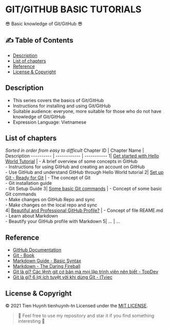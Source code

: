 # GIT/GITHUB BASIC TUTORIALS

:sunglasses: Basic knowledge of Git/GitHub :sunglasses: 

## :writing_hand:	Table of Contents
- [Description](#description)
- [List of chapters](#list-of-chapters)
- [Reference](#reference)
- [License & Copyright](#license--copyright)

## Description
- This series covers the basics of Git/GitHub
- Instructions for installing and using Git/GitHub
- Suitable audience: everyone, more suitable for those who do not have knowledge of Git/GitHub
- Expression Language: Vietnamese

## List of chapters
*Sorted in order from easy to difficult*
Chapter ID | Chapter Name | Description
---------- | ------------ | -----------
1| [Get started with Hello World Tutorial](https://github.com/tienhuynh-tn/git-github-basic-tutorial/blob/main/Git-GitHub%20C%C6%A1%20B%E1%BA%A3n%20-%20Ch%C6%B0%C6%A1ng%201%20Kh%E1%BB%9Fi%20%C4%91%E1%BB%99ng%20-%20Hello%20World%20Tutorial.pdf) | - A brief overview of some concepts in GitHub <br/> - Instructions for using GitHub and creating an account on GitHub <br/> - Use GitHub and understand GitHub through Hello World tutorial
2| [Set up Git - Ready for Git](https://github.com/tienhuynh-tn/git-github-basic-tutorial/blob/main/Git-GitHub%20C%C6%A1%20B%E1%BA%A3n%20-%20Ch%C6%B0%C6%A1ng%202%20Thi%E1%BA%BFt%20l%E1%BA%ADp%20Git%20-%20Ready%20for%20Git.pdf) | - The concept of Git <br/> - Git installation guide <br/> - Git Setup Guide
3| [Some basic Git commands](https://github.com/tienhuynh-tn/git-github-basic-tutorial/blob/main/Git-GitHub%20C%C6%A1%20B%E1%BA%A3n%20-%20Ch%C6%B0%C6%A1ng%203%20C%C3%A1c%20l%E1%BB%87nh%20Git%20c%C6%A1%20b%E1%BA%A3n.pdf) | - Concept of some basic Git commands <br/> - Make changes on GitHub Repo and sync <br/> - Make changes on the local repo and sync <br/> 
4| [Beautiful and Professional GitHub Profile?](https://github.com/tienhuynh-tn/git-github-basic-tutorial/blob/main/Git-GitHub%20C%C6%A1%20B%E1%BA%A3n%20-%20Ch%C6%B0%C6%A1ng%204%20H%E1%BB%93%20s%C6%A1%20GitHub%20v%C3%A0%20GitHub%20README%20-%20Beautiful%20and%20Professional%20GitHub%20Profile.pdf) | - Concept of file REAME.md <br/> - Learn about Markdown <br/> - Beautify your GitHub profile with Markdown
5| ... | ... 

## Reference
- [GitHub Documentation](https://docs.github.com/en)
- [Git - Book](https://git-scm.com/book/en/v2)
- [Markdown Guide - Basic Syntax](https://www.markdownguide.org/basic-syntax/#overview)
- [Markdown - The Daring Fireball](https://daringfireball.net/projects/markdown/)
- [Git là gì? Các lệnh git cơ bản mà mọi lập trình viên nên biết - TopDev](https://topdev.vn/blog/git-la-gi/)
- [Git là gì? 6 lợi ích tuyệt vời khi dùng Git - ITviec](https://itviec.com/blog/git-la-gi/)

## License & Copyright
&copy; 2021 Tien Huynh tienhuynh-tn Licensed under the [MIT LICENSE](https://github.com/tienhuynh-tn/git-github-basic-tutorial/blob/main/LICENSE).

> :love_you_gesture: Feel free to use my repository and star it if you find something interesting :love_you_gesture:



